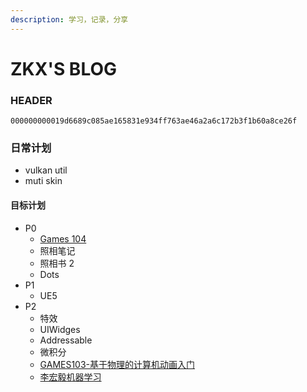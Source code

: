 ```yaml
---
description: 学习，记录，分享
---
```

# ZKX'S BLOG

### HEADER

`000000000019d6689c085ae165831e934ff763ae46a2a6c172b3f1b60a8ce26f`

### 日常计划

* vulkan util
* muti skin

#### 目标计划

- P0
  - [Games 104](https://www.bilibili.com/video/BV12Z4y1B7th)
  - 照相笔记
  - 照相书 2
  - Dots
- P1
  - UE5
- P2
  - 特效
  - UIWidges
  - Addressable
  - 微积分
  - [GAMES103-基于物理的计算机动画入门](https://www.bilibili.com/video/BV12Q4y1S73g)
  - [李宏毅机器学习](https://www.bilibili.com/video/BV1JE411g7XF)
